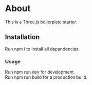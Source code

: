 # About
This is a <a href="https://threejs.org/">Three.js</a> boilerplate starter.

## Installation
Run npm i to install all dependencies.

### Usage
Run npm run dev for development. <br>
Run npm run build for a production build.
